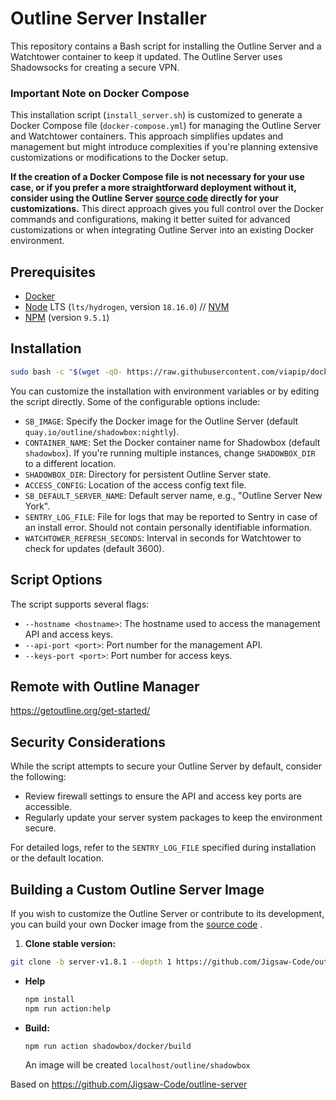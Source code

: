 # Outline Server Installer

This repository contains a Bash script for installing the Outline Server and a Watchtower container to keep it updated. The Outline Server uses Shadowsocks for creating a secure VPN.

### Important Note on Docker Compose

This installation script (`install_server.sh`) is customized to generate a Docker Compose file (`docker-compose.yml`) for managing the Outline Server and Watchtower containers. This approach simplifies updates and management but might introduce complexities if you're planning extensive customizations or modifications to the Docker setup. 

**If the creation of a Docker Compose file is not necessary for your use case, or if you prefer a more straightforward deployment without it, consider using the Outline Server [source code](https://github.com/Jigsaw-Code/outline-server/blob/master/src/shadowbox/README.md) directly for your customizations.** This direct approach gives you full control over the Docker commands and configurations, making it better suited for advanced customizations or when integrating Outline Server into an existing Docker environment.


## Prerequisites

- [Docker](https://docs.docker.com/engine/install/)
- [Node](https://nodejs.org/en/download/) LTS (`lts/hydrogen`, version `18.16.0`) // [NVM](https://github.com/nvm-sh/nvm)
- [NPM](https://docs.npmjs.com/downloading-and-installing-node-js-and-npm) (version `9.5.1`)

## Installation

``` bash 
sudo bash -c "$(wget -qO- https://raw.githubusercontent.com/viapip/docker-compose-outline/master/install.sh)"
```

You can customize the installation with environment variables or by editing the script directly. Some of the configurable options include:

- `SB_IMAGE`: Specify the Docker image for the Outline Server (default `quay.io/outline/shadowbox:nightly`).
- `CONTAINER_NAME`: Set the Docker container name for Shadowbox (default `shadowbox`). If you're running multiple instances, change `SHADOWBOX_DIR` to a different location.
- `SHADOWBOX_DIR`: Directory for persistent Outline Server state.
- `ACCESS_CONFIG`: Location of the access config text file.
- `SB_DEFAULT_SERVER_NAME`: Default server name, e.g., "Outline Server New York".
- `SENTRY_LOG_FILE`: File for logs that may be reported to Sentry in case of an install error. Should not contain personally identifiable information.
- `WATCHTOWER_REFRESH_SECONDS`: Interval in seconds for Watchtower to check for updates (default 3600).


## Script Options

The script supports several flags:

- `--hostname <hostname>`: The hostname used to access the management API and access keys.
- `--api-port <port>`: Port number for the management API.
- `--keys-port <port>`: Port number for access keys.

## Remote with Outline Manager
https://getoutline.org/get-started/

## Security Considerations

While the script attempts to secure your Outline Server by default, consider the following:

- Review firewall settings to ensure the API and access key ports are accessible.
- Regularly update your server system packages to keep the environment secure.


For detailed logs, refer to the `SENTRY_LOG_FILE` specified during installation or the default location.

## Building a Custom Outline Server Image

If you wish to customize the Outline Server or contribute to its development, you can build your own Docker image from the [source code](https://github.com/Jigsaw-Code/outline-server/blob/master/src/shadowbox/README.md) .
1. **Clone stable version:**
``` bash
git clone -b server-v1.8.1 --depth 1 https://github.com/Jigsaw-Code/outline-server.git && cd outline-server
   ```
   - **Help**

     ```sh
     npm install
     npm run action:help
     ```
-  **Build:**
   
     ```sh
     npm run action shadowbox/docker/build
     ```
     An image will be created ```localhost/outline/shadowbox```



Based on https://github.com/Jigsaw-Code/outline-server
